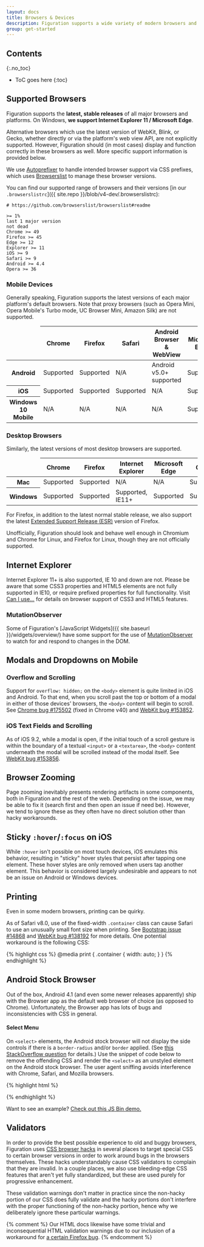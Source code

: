 ```yaml
---
layout: docs
title: Browsers & Devices
description: Figuration supports a wide variety of modern browsers and devices, and some older ones. See which exact ones below, as well as detailed information on known quirks and bugs.
group: get-started
---
```


## Contents
{:.no_toc}

* ToC goes here
{:toc}

## Supported Browsers

Figuration supports the **latest, stable releases** of all major browsers and platforms. On Windows, **we support Internet Explorer 11 / Microsoft Edge**.

Alternative browsers which use the latest version of WebKit, Blink, or Gecko, whether directly or via the platform's web view API, are not explicitly supported. However, Figuration should (in most cases) display and function correctly in these browsers as well. More specific support information is provided below.

We use [Autoprefixer](https://github.com/postcss/autoprefixer) to handle intended browser support via CSS prefixes, which uses [Browserslist](https://github.com/browserslist/browserslist) to manage these browser versions.

You can find our supported range of browsers and their versions [in our `.browserslistrc`]({{ site.repo }}/blob/v4-dev/.browserslistrc):

```
# https://github.com/browserslist/browserslist#readme

>= 1%
last 1 major version
not dead
Chrome >= 49
Firefox >= 45
Edge >= 12
Explorer >= 11
iOS >= 9
Safari >= 9
Android >= 4.4
Opera >= 36
```

### Mobile Devices

Generally speaking, Figuration supports the latest versions of each major platform's default browsers. Note that proxy browsers (such as Opera Mini, Opera Mobile's Turbo mode, UC Browser Mini, Amazon Silk) are not supported.

<div class="table-scroll">
    <table class="table table-bordered table-striped">
        <thead>
            <tr>
                <td></td>
                <th>Chrome</th>
                <th>Firefox</th>
                <th>Safari</th>
                <th>Android Browser &amp; WebView</th>
                <th>Microsoft Edge</th>
            </tr>
        </thead>
        <tbody>
            <tr>
                <th scope="row">Android</th>
                <td class="text-success">Supported</td>
                <td class="text-success">Supported</td>
                <td class="text-muted">N/A</td>
                <td class="text-success">Android v5.0+ supported</td>
                <td class="text-success">Supported</td>
            </tr>
            <tr>
                <th scope="row">iOS</th>
                <td class="text-success">Supported</td>
                <td class="text-success">Supported</td>
                <td class="text-success">Supported</td>
                <td class="text-muted">N/A</td>
                <td class="text-success">Supported</td>
            </tr>
            <tr>
                <th scope="row">Windows 10 Mobile</th>
                <td class="text-muted">N/A</td>
                <td class="text-muted">N/A</td>
                <td class="text-muted">N/A</td>
                <td class="text-muted">N/A</td>
                <td class="text-success">Supported</td>
            </tr>
        </tbody>
    </table>
</div>

### Desktop Browsers

Similarly, the latest versions of most desktop browsers are supported.

<div class="table-scroll">
    <table class="table table-bordered table-striped">
        <thead>
            <tr>
                <td></td>
                <th>Chrome</th>
                <th>Firefox</th>
                <th>Internet Explorer</th>
                <th>Microsoft Edge</th>
                <th>Opera</th>
                <th>Safari</th>
            </tr>
        </thead>
        <tbody>
            <tr>
                <th scope="row">Mac</th>
                <td class="text-success">Supported</td>
                <td class="text-success">Supported</td>
                <td class="text-muted">N/A</td>
                <td class="text-muted">N/A</td>
                <td class="text-success">Supported</td>
                <td class="text-success">Supported</td>
            </tr>
            <tr>
                <th scope="row">Windows</th>
                <td class="text-success">Supported</td>
                <td class="text-success">Supported</td>
                <td class="text-success">Supported, IE11+</td>
                <td class="text-success">Supported</td>
                <td class="text-success">Supported</td>
                <td class="text-danger">Not supported</td>
            </tr>
        </tbody>
    </table>
</div>

For Firefox, in addition to the latest normal stable release, we also support the latest [Extended Support Release (ESR)](https://www.mozilla.org/en-US/firefox/organizations/faq/) version of Firefox.

Unofficially, Figuration should look and behave well enough in Chromium and Chrome for Linux, and Firefox for Linux, though they are not officially supported.

## Internet Explorer

Internet Explorer 11+ is also supported, IE 10 and down are not. Please be aware that some CSS3 properties and HTML5 elements are not fully supported in IE10, or require prefixed properties for full functionality. Visit [Can I use…](https://caniuse.com/) for details on browser support of CSS3 and HTML5 features.

### MutationObserver

Some of Figuration's [JavaScript Widgets]({{ site.baseurl }}/widgets/overview/) have some support for the use of [MutationObserver](https://developer.mozilla.org/en-US/docs/Web/API/MutationObserver) to watch for and respond to changes in the DOM.

## Modals and Dropdowns on Mobile

### Overflow and Scrolling

Support for `overflow: hidden;` on the `<body>` element is quite limited in iOS and Android. To that end, when you scroll past the top or bottom of a modal in either of those devices' browsers, the `<body>` content will begin to scroll. See [Chrome bug #175502](https://bugs.chromium.org/p/chromium/issues/detail?id=175502) (fixed in Chrome v40) and [WebKit bug #153852](https://bugs.webkit.org/show_bug.cgi?id=153852).

### iOS Text Fields and Scrolling

As of iOS 9.2, while a modal is open, if the initial touch of a scroll gesture is within the boundary of a textual `<input>` or a `<textarea>`, the `<body>` content underneath the modal will be scrolled instead of the modal itself. See [WebKit bug #153856](https://bugs.webkit.org/show_bug.cgi?id=153856).

## Browser Zooming

Page zooming inevitably presents rendering artifacts in some components, both in Figuration and the rest of the web. Depending on the issue, we may be able to fix it (search first and then open an issue if need be). However, we tend to ignore these as they often have no direct solution other than hacky workarounds.

## Sticky `:hover`/`:focus` on iOS

While `:hover` isn't possible on most touch devices, iOS emulates this behavior, resulting in "sticky" hover styles that persist after tapping one element. These hover styles are only removed when users tap another element. This behavior is considered largely undesirable and appears to not be an issue on Android or Windows devices.

## Printing

Even in some modern browsers, printing can be quirky.

As of Safari v8.0, use of the fixed-width `.container` class can cause Safari to use an unusually small font size when printing. See [Bootstrap issue #14868](https://github.com/twbs/bootstrap/issues/14868) and [WebKit bug #138192](https://bugs.webkit.org/show_bug.cgi?id=138192) for more details. One potential workaround is the following CSS:

{% highlight css %}
@media print {
  .container {
    width: auto;
  }
}
{% endhighlight %}

## Android Stock Browser

Out of the box, Android 4.1 (and even some newer releases apparently) ship with the Browser app as the default web browser of choice (as opposed to Chrome). Unfortunately, the Browser app has lots of bugs and inconsistencies with CSS in general.

#### Select Menu

On `<select>` elements, the Android stock browser will not display the side controls if there is a `border-radius` and/or `border` applied. (See [this StackOverflow question](https://stackoverflow.com/questions/14744437/html-select-box-not-showing-drop-down-arrow-on-android-version-4-0-when-set-with) for details.) Use the snippet of code below to remove the offending CSS and render the `<select>` as an unstyled element on the Android stock browser. The user agent sniffing avoids interference with Chrome, Safari, and Mozilla browsers.

{% highlight html %}
<script>
$(function () {
  var nua = navigator.userAgent
  var isAndroid = (nua.indexOf('Mozilla/5.0') > -1 && nua.indexOf('Android ') > -1 && nua.indexOf('AppleWebKit') > -1 && nua.indexOf('Chrome') === -1)
  if (isAndroid) {
    $('select.form-control').removeClass('form-control').css('width', '100%')
  }
})
</script>
{% endhighlight %}

Want to see an example? [Check out this JS Bin demo.](http://jsbin.com/OyaqoDO/2)

## Validators

In order to provide the best possible experience to old and buggy browsers, Figuration uses [CSS browser hacks](http://browserhacks.com/) in several places to target special CSS to certain browser versions in order to work around bugs in the browsers themselves. These hacks understandably cause CSS validators to complain that they are invalid. In a couple places, we also use bleeding-edge CSS features that aren't yet fully standardized, but these are used purely for progressive enhancement.

These validation warnings don't matter in practice since the non-hacky portion of our CSS does fully validate and the hacky portions don't interfere with the proper functioning of the non-hacky portion, hence why we deliberately ignore these particular warnings.

{% comment %}
Our HTML docs likewise have some trivial and inconsequential HTML validation warnings due to our inclusion of a workaround for [a certain Firefox bug](https://bugzilla.mozilla.org/show_bug.cgi?id=654072).
{% endcomment %}
